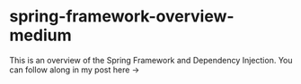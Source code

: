 # spring-framework-overview-medium

This is an overview of the Spring Framework and Dependency Injection. You can follow along in my post here -> 
